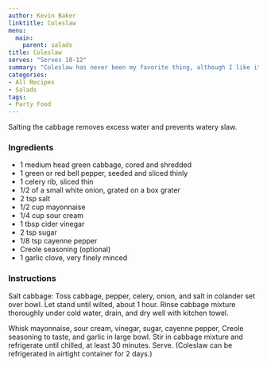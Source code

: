 ```yaml
---
author: Kevin Baker
linktitle: Coleslaw
menu:
  main:
    parent: salads
title: Coleslaw
serves: "Serves 10-12"
summary: "Coleslaw has never been my favorite thing, although I like it fine. This is very nice version, though - perfect for a summer barbecue."
categories:
- All Recipes
- Salads
tags:
- Party Food
---
```

Salting the cabbage removes excess water and prevents watery slaw.

### Ingredients

<div class="ingredient-list">

* 1 medium head green cabbage, cored and shredded  
* 1 green or red bell pepper, seeded and sliced thinly  
* 1 celery rib, sliced thin  
* 1/2 of a small white onion, grated on a box grater  
* 2 tsp salt  
* 1/2 cup mayonnaise   
* 1/4 cup sour cream  
* 1 tbsp cider vinegar  
* 2 tsp sugar  
* 1/8 tsp cayenne pepper  
* Creole seasoning (optional)  
* 1 garlic clove, very finely minced  

</div>

### Instructions
Salt cabbage: Toss cabbage, pepper, celery, onion, and salt in colander set over bowl. Let stand until wilted, about 1 hour. Rinse cabbage mixture thoroughly under cold water, drain, and dry well with kitchen towel.

Whisk mayonnaise, sour cream, vinegar, sugar, cayenne pepper, Creole seasoning to taste, and garlic in large bowl. Stir in cabbage mixture and refrigerate until chilled, at least 30 minutes. Serve. (Coleslaw can be refrigerated in airtight container for 2 days.)